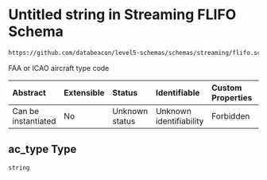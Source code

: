 # Untitled string in Streaming FLIFO Schema

```txt
https://github.com/databeacon/level5-schemas/schemas/streaming/flifo.schema.json#/properties/ac_type
```

FAA or ICAO aircraft type code

| Abstract            | Extensible | Status         | Identifiable            | Custom Properties | Additional Properties | Access Restrictions | Defined In                                                                          |
| :------------------ | :--------- | :------------- | :---------------------- | :---------------- | :-------------------- | :------------------ | :---------------------------------------------------------------------------------- |
| Can be instantiated | No         | Unknown status | Unknown identifiability | Forbidden         | Allowed               | none                | [flifo.schema.json\*](../../out/streaming/flifo.schema.json "open original schema") |

## ac\_type Type

`string`
